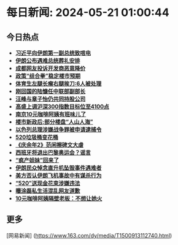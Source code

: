 
# 每日新闻: 2024-05-21 01:00:44
## 今日热点

- **[习近平向伊朗第一副总统致唁电](https://www.163.com/search?keyword=%E4%B9%A0%E8%BF%91%E5%B9%B3%E5%90%91%E4%BC%8A%E6%9C%97%E7%AC%AC%E4%B8%80%E5%89%AF%E6%80%BB%E7%BB%9F%E8%87%B4%E5%94%81%E7%94%B5)**
- **[伊朗公布遇难总统葬礼安排](https://www.163.com/search?keyword=%E4%BC%8A%E6%9C%97%E5%85%AC%E5%B8%83%E9%81%87%E9%9A%BE%E6%80%BB%E7%BB%9F%E8%91%AC%E7%A4%BC%E5%AE%89%E6%8E%92)**
- **[成都网友投诉开发商恶意降价](https://www.163.com/search?keyword=%E6%88%90%E9%83%BD%E7%BD%91%E5%8F%8B%E6%8A%95%E8%AF%89%E5%BC%80%E5%8F%91%E5%95%86%E6%81%B6%E6%84%8F%E9%99%8D%E4%BB%B7)**
- **[政策“组合拳”稳定楼市预期](https://www.163.com/search?keyword=%E6%94%BF%E7%AD%96%E2%80%9C%E7%BB%84%E5%90%88%E6%8B%B3%E2%80%9D%E7%A8%B3%E5%AE%9A%E6%A5%BC%E5%B8%82%E9%A2%84%E6%9C%9F)**
- **[体育生左腿长瘤右腿挨刀:6人被处理](https://www.163.com/search?keyword=%E4%BD%93%E8%82%B2%E7%94%9F%E5%B7%A6%E8%85%BF%E9%95%BF%E7%98%A4%E5%8F%B3%E8%85%BF%E6%8C%A8%E5%88%80+6%E4%BA%BA%E8%A2%AB%E5%A4%84%E7%90%86)**
- **[刚回国的陆慷任中联部副部长](https://www.163.com/search?keyword=%E5%88%9A%E5%9B%9E%E5%9B%BD%E7%9A%84%E9%99%86%E6%85%B7%E4%BB%BB%E4%B8%AD%E8%81%94%E9%83%A8%E5%89%AF%E9%83%A8%E9%95%BF)**
- **[汪峰与章子怡仍共同持股公司](https://www.163.com/search?keyword=%E6%B1%AA%E5%B3%B0%E4%B8%8E%E7%AB%A0%E5%AD%90%E6%80%A1%E4%BB%8D%E5%85%B1%E5%90%8C%E6%8C%81%E8%82%A1%E5%85%AC%E5%8F%B8)**
- **[高盛上调沪深300指数目标位至4100点](https://www.163.com/search?keyword=%E9%AB%98%E7%9B%9B%E4%B8%8A%E8%B0%83%E6%B2%AA%E6%B7%B1300%E6%8C%87%E6%95%B0%E7%9B%AE%E6%A0%87%E4%BD%8D%E8%87%B34100%E7%82%B9)**
- **[南京10元咖啡阿姨有班味儿了](https://www.163.com/search?keyword=%E5%8D%97%E4%BA%AC10%E5%85%83%E5%92%96%E5%95%A1%E9%98%BF%E5%A7%A8%E6%9C%89%E7%8F%AD%E5%91%B3%E5%84%BF%E4%BA%86)**
- **[楼市新政后:部分楼盘“人山人海”](https://www.163.com/search?keyword=%E6%A5%BC%E5%B8%82%E6%96%B0%E6%94%BF%E5%90%8E+%E9%83%A8%E5%88%86%E6%A5%BC%E7%9B%98%E2%80%9C%E4%BA%BA%E5%B1%B1%E4%BA%BA%E6%B5%B7%E2%80%9D)**
- **[以色列总理涉嫌战争罪被申请逮捕令](https://www.163.com/search?keyword=%E4%BB%A5%E8%89%B2%E5%88%97%E6%80%BB%E7%90%86%E6%B6%89%E5%AB%8C%E6%88%98%E4%BA%89%E7%BD%AA%E8%A2%AB%E7%94%B3%E8%AF%B7%E9%80%AE%E6%8D%95%E4%BB%A4)**
- **[520垃圾桶变花桶](https://www.163.com/search?keyword=520%E5%9E%83%E5%9C%BE%E6%A1%B6%E5%8F%98%E8%8A%B1%E6%A1%B6)**
- **[《庆余年2》范闲擦碑文大虐](https://www.163.com/search?keyword=%E3%80%8A%E5%BA%86%E4%BD%99%E5%B9%B42%E3%80%8B%E8%8C%83%E9%97%B2%E6%93%A6%E7%A2%91%E6%96%87%E5%A4%A7%E8%99%90)**
- **[西班牙将退出巴黎奥运会？谣言](https://www.163.com/search?keyword=%E8%A5%BF%E7%8F%AD%E7%89%99%E5%B0%86%E9%80%80%E5%87%BA%E5%B7%B4%E9%BB%8E%E5%A5%A5%E8%BF%90%E4%BC%9A%EF%BC%9F%E8%B0%A3%E8%A8%80)**
- **[“疯产姐妹”回来了](https://www.163.com/search?keyword=%E2%80%9C%E7%96%AF%E4%BA%A7%E5%A7%90%E5%A6%B9%E2%80%9D%E5%9B%9E%E6%9D%A5%E4%BA%86)**
- **[伊朗民众悼念直升机坠毁事件遇难者](https://www.163.com/search?keyword=%E4%BC%8A%E6%9C%97%E6%B0%91%E4%BC%97%E6%82%BC%E5%BF%B5%E7%9B%B4%E5%8D%87%E6%9C%BA%E5%9D%A0%E6%AF%81%E4%BA%8B%E4%BB%B6%E9%81%87%E9%9A%BE%E8%80%85)**
- **[美方否认伊朗飞机事故中有谋杀行为](https://www.163.com/search?keyword=%E7%BE%8E%E6%96%B9%E5%90%A6%E8%AE%A4%E4%BC%8A%E6%9C%97%E9%A3%9E%E6%9C%BA%E4%BA%8B%E6%95%85%E4%B8%AD%E6%9C%89%E8%B0%8B%E6%9D%80%E8%A1%8C%E4%B8%BA)**
- **[“520”送现金花束涉嫌违法](https://www.163.com/search?keyword=%E2%80%9C520%E2%80%9D%E9%80%81%E7%8E%B0%E9%87%91%E8%8A%B1%E6%9D%9F%E6%B6%89%E5%AB%8C%E8%BF%9D%E6%B3%95)**
- **[曝涂磊私生活混乱网友道歉](https://www.163.com/search?keyword=%E6%9B%9D%E6%B6%82%E7%A3%8A%E7%A7%81%E7%94%9F%E6%B4%BB%E6%B7%B7%E4%B9%B1%E7%BD%91%E5%8F%8B%E9%81%93%E6%AD%89)**
- **[10元咖啡阿姨隔壁老板：不想让她火](https://www.163.com/search?keyword=10%E5%85%83%E5%92%96%E5%95%A1%E9%98%BF%E5%A7%A8%E9%9A%94%E5%A3%81%E8%80%81%E6%9D%BF%EF%BC%9A%E4%B8%8D%E6%83%B3%E8%AE%A9%E5%A5%B9%E7%81%AB)**

## 更多
[网易新闻] (https://www.163.com/dy/media/T1500913112740.html)
